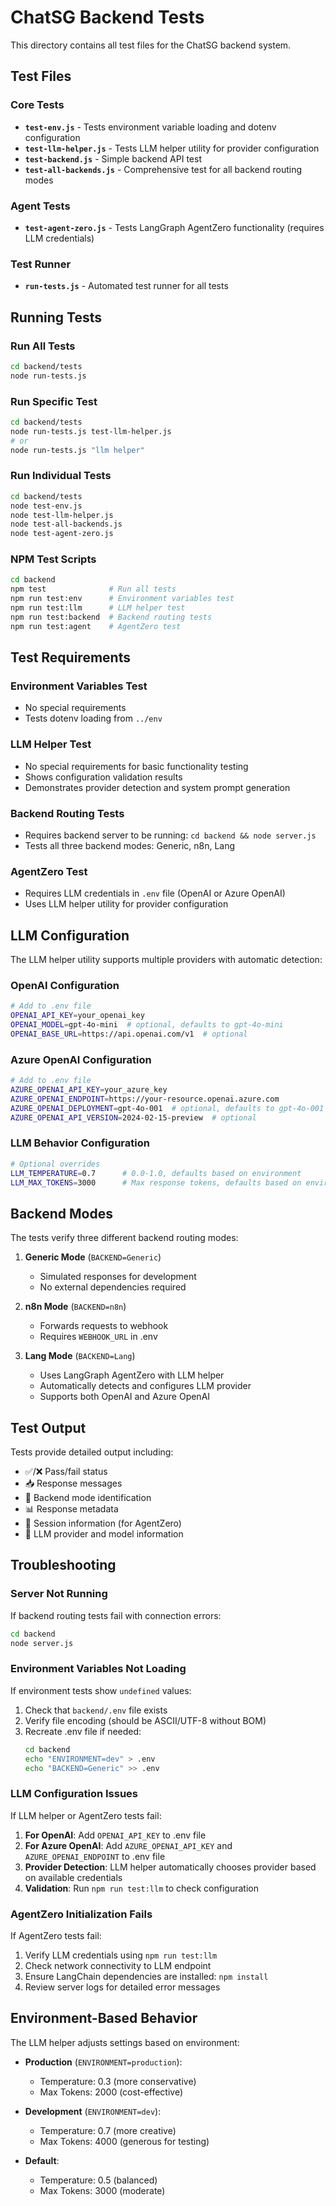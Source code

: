 # ChatSG Backend Tests

This directory contains all test files for the ChatSG backend system.

## Test Files

### Core Tests
- **`test-env.js`** - Tests environment variable loading and dotenv configuration
- **`test-llm-helper.js`** - Tests LLM helper utility for provider configuration
- **`test-backend.js`** - Simple backend API test
- **`test-all-backends.js`** - Comprehensive test for all backend routing modes

### Agent Tests
- **`test-agent-zero.js`** - Tests LangGraph AgentZero functionality (requires LLM credentials)

### Test Runner
- **`run-tests.js`** - Automated test runner for all tests

## Running Tests

### Run All Tests
```bash
cd backend/tests
node run-tests.js
```

### Run Specific Test
```bash
cd backend/tests
node run-tests.js test-llm-helper.js
# or
node run-tests.js "llm helper"
```

### Run Individual Tests
```bash
cd backend/tests
node test-env.js
node test-llm-helper.js
node test-all-backends.js
node test-agent-zero.js
```

### NPM Test Scripts
```bash
cd backend
npm test              # Run all tests
npm run test:env      # Environment variables test
npm run test:llm      # LLM helper test
npm run test:backend  # Backend routing tests
npm run test:agent    # AgentZero test
```

## Test Requirements

### Environment Variables Test
- No special requirements
- Tests dotenv loading from `../env`

### LLM Helper Test
- No special requirements for basic functionality testing
- Shows configuration validation results
- Demonstrates provider detection and system prompt generation

### Backend Routing Tests
- Requires backend server to be running: `cd backend && node server.js`
- Tests all three backend modes: Generic, n8n, Lang

### AgentZero Test
- Requires LLM credentials in `.env` file (OpenAI or Azure OpenAI)
- Uses LLM helper utility for provider configuration

## LLM Configuration

The LLM helper utility supports multiple providers with automatic detection:

### OpenAI Configuration
```bash
# Add to .env file
OPENAI_API_KEY=your_openai_key
OPENAI_MODEL=gpt-4o-mini  # optional, defaults to gpt-4o-mini
OPENAI_BASE_URL=https://api.openai.com/v1  # optional
```

### Azure OpenAI Configuration
```bash
# Add to .env file
AZURE_OPENAI_API_KEY=your_azure_key
AZURE_OPENAI_ENDPOINT=https://your-resource.openai.azure.com
AZURE_OPENAI_DEPLOYMENT=gpt-4o-001  # optional, defaults to gpt-4o-001
AZURE_OPENAI_API_VERSION=2024-02-15-preview  # optional
```

### LLM Behavior Configuration
```bash
# Optional overrides
LLM_TEMPERATURE=0.7      # 0.0-1.0, defaults based on environment
LLM_MAX_TOKENS=3000      # Max response tokens, defaults based on environment
```

## Backend Modes

The tests verify three different backend routing modes:

1. **Generic Mode** (`BACKEND=Generic`)
   - Simulated responses for development
   - No external dependencies required

2. **n8n Mode** (`BACKEND=n8n`)
   - Forwards requests to webhook
   - Requires `WEBHOOK_URL` in .env

3. **Lang Mode** (`BACKEND=Lang`)
   - Uses LangGraph AgentZero with LLM helper
   - Automatically detects and configures LLM provider
   - Supports both OpenAI and Azure OpenAI

## Test Output

Tests provide detailed output including:
- ✅/❌ Pass/fail status
- 📥 Response messages
- 🔧 Backend mode identification
- 📊 Response metadata
- 🔗 Session information (for AgentZero)
- 🤖 LLM provider and model information

## Troubleshooting

### Server Not Running
If backend routing tests fail with connection errors:
```bash
cd backend
node server.js
```

### Environment Variables Not Loading
If environment tests show `undefined` values:
1. Check that `backend/.env` file exists
2. Verify file encoding (should be ASCII/UTF-8 without BOM)
3. Recreate .env file if needed:
   ```bash
   cd backend
   echo "ENVIRONMENT=dev" > .env
   echo "BACKEND=Generic" >> .env
   ```

### LLM Configuration Issues
If LLM helper or AgentZero tests fail:
1. **For OpenAI**: Add `OPENAI_API_KEY` to .env file
2. **For Azure OpenAI**: Add `AZURE_OPENAI_API_KEY` and `AZURE_OPENAI_ENDPOINT` to .env file
3. **Provider Detection**: LLM helper automatically chooses provider based on available credentials
4. **Validation**: Run `npm run test:llm` to check configuration

### AgentZero Initialization Fails
If AgentZero tests fail:
1. Verify LLM credentials using `npm run test:llm`
2. Check network connectivity to LLM endpoint
3. Ensure LangChain dependencies are installed: `npm install`
4. Review server logs for detailed error messages

## Environment-Based Behavior

The LLM helper adjusts settings based on environment:

- **Production** (`ENVIRONMENT=production`):
  - Temperature: 0.3 (more conservative)
  - Max Tokens: 2000 (cost-effective)
  
- **Development** (`ENVIRONMENT=dev`):
  - Temperature: 0.7 (more creative)
  - Max Tokens: 4000 (generous for testing)

- **Default**:
  - Temperature: 0.5 (balanced)
  - Max Tokens: 3000 (moderate) 